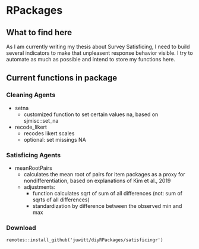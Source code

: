 # RPackages


## What to find here

As I am currently writing my thesis about Survey Satisficing, I need to build several indicators to make that unpleasent response behavior visible. I try to automate as much as possible and intend to store my functions here.

## Current functions in package

### Cleaning Agents

- setna 
    - customized function to set certain values na, based on sjmisc::set_na
- recode_likert
    - recodes likert scales
    - optional: set missings NA


### Satisficing Agents

- meanRootPairs
    - calculates the mean root of pairs for item packages as a proxy for nondifferentiation, based on explanations of Kim et al., 2019
    - adjustments: 
        - function calculates sqrt of sum of all differences (not: sum of sqrts of all differences)
        - standardization by difference between the observed min and max 
     
### Download
`remotes::install_github('juwitt/diyRPackages/satisficingr')`


